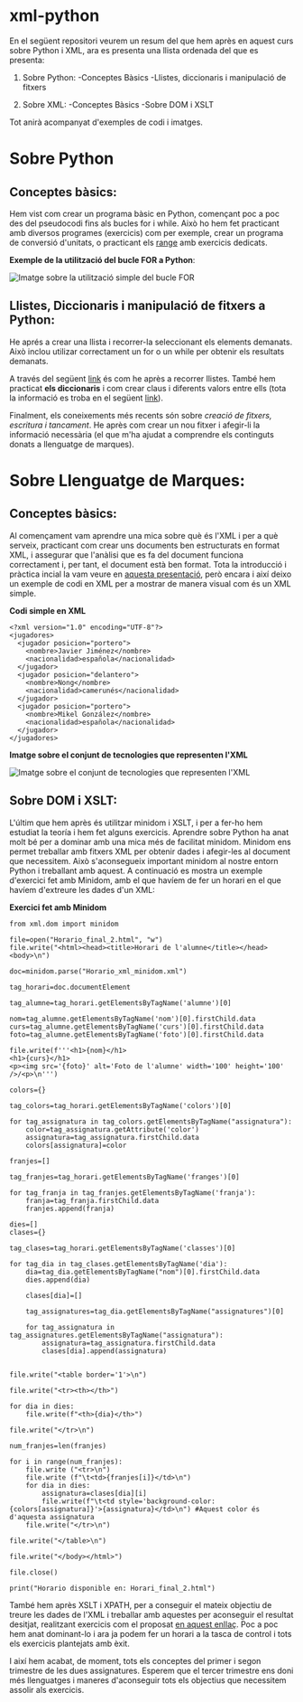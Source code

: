 # xml-python

En el següent repositori veurem un resum del que hem après en aquest curs sobre Python i XML, ara es presenta una llista ordenada del que es presenta:

1. Sobre Python:
  -Conceptes Bàsics
  -Llistes, diccionaris i manipulació de fitxers

2. Sobre XML:
   -Conceptes Bàsics
   -Sobre DOM i XSLT
   
Tot anirà acompanyat d'exemples de codi i imatges. 

# Sobre Python

## Conceptes bàsics: 

Hem vist com crear un programa bàsic en Python, començant poc a poc des del pseudocodi fins als bucles for i while. Això ho hem fet practicant amb diversos programes (exercicis) com per exemple, crear un programa de conversió d'unitats, o practicant els [range](https://www.w3schools.com/python/ref_func_range.asp) amb exercicis dedicats. 

**Exemple de la utilització del bucle FOR a Python**:

![Imatge sobre la utilització simple del bucle FOR](https://i.ytimg.com/vi/9LgyKiq_hU0/maxresdefault.jpg)



## Llistes, Diccionaris i manipulació de fitxers a Python:

He aprés a crear una llista i recorrer-la seleccionant els elements demanats. Això inclou utilizar correctament un for o un while per obtenir els resultats demanats. 

A través del següent [link](https://www.w3schools.com/python/python_for_loops.asp) és com he après a recorrer llistes. També hem practicat **els diccionaris** i com crear claus i diferents valors entre ells (tota la informació es troba en el següent [link](https://www.w3schools.com/python/python_dictionaries.asp)).

Finalment, els coneixements més recents són sobre *creació de fitxers, escritura i tancament*. He après com crear un nou fitxer i afegir-li la informació necessària (el que m'ha ajudat a comprendre els continguts donats a llenguatge de marques). 

# Sobre Llenguatge de Marques: 

## Conceptes bàsics: 

Al començament vam aprendre una mica sobre què és l'XML i per a què serveix, practicant com crear uns documents ben estructurats en format XML, i assegurar que l'anàlisi que es fa del document funciona correctament i, per tant, el document està ben format. Tota la introducció i pràctica incial la vam veure en [aquesta presentació](https://drive.google.com/file/d/1LbDhBWXuFD3vhonYY_HiukKoruCT0v1P/view), però encara i així deixo un exemple de codi en XML per a mostrar de manera visual com és un XML simple. 

**Codi simple en XML**

```
<?xml version="1.0" encoding="UTF-8"?>
<jugadores>
  <jugador posicion="portero">
    <nombre>Javier Jiménez</nombre>
    <nacionalidad>española</nacionalidad>
  </jugador>
  <jugador posicion="delantero">
    <nombre>Nong</nombre>
    <nacionalidad>camerunés</nacionalidad>
  </jugador>
  <jugador posicion="portero">
    <nombre>Mikel González</nombre>
    <nacionalidad>española</nacionalidad>
  </jugador>
</jugadores>
```
**Imatge sobre el conjunt de tecnologies que representen l'XML**


![Imatge sobre el conjunt de tecnologies que representen l'XML](https://th.bing.com/th/id/R.c5344959c039e1864923aee43524226b?rik=6mYYPwkLLtSItQ&riu=http%3a%2f%2ftcpschool.com%2flectures%2fimg_xml_xdm.png&ehk=ZEblftyWuhbVtfziHdNtKaq3dPRwfiHL7SwWlSYKN1o%3d&risl=&pid=ImgRaw&r=0)



## Sobre DOM i XSLT: 

L'últim que hem après és utilitzar minidom i XSLT, i per a fer-ho hem estudiat la teoría i hem fet alguns exercicis. Aprendre sobre Python ha anat molt bé per a dominar amb una mica més de facilitat minidom. Minidom ens permet treballar amb fitxers XML per obtenir dades i afegir-les al document que necessitem. Això s'aconsegueix important minidom al nostre entorn Python i treballant amb aquest. A continuació es mostra un exemple d'exercici fet amb Minidom, amb el que havíem de fer un horari en el que havíem d'extreure les dades d'un XML: 

**Exercici fet amb Minidom**

```
from xml.dom import minidom

file=open("Horario_final_2.html", "w")
file.write("<html><head><title>Horari de l'alumne</title></head><body>\n")

doc=minidom.parse("Horario_xml_minidom.xml")

tag_horari=doc.documentElement

tag_alumne=tag_horari.getElementsByTagName('alumne')[0]

nom=tag_alumne.getElementsByTagName('nom')[0].firstChild.data
curs=tag_alumne.getElementsByTagName('curs')[0].firstChild.data
foto=tag_alumne.getElementsByTagName('foto')[0].firstChild.data

file.write(f'''<h1>{nom}</h1>
<h1>{curs}</h1>
<p><img src='{foto}' alt='Foto de l'alumne' width='100' height='100' />/<p>\n''')

colors={}

tag_colors=tag_horari.getElementsByTagName('colors')[0]

for tag_assignatura in tag_colors.getElementsByTagName("assignatura"):
    color=tag_assignatura.getAttribute('color')
    assignatura=tag_assignatura.firstChild.data
    colors[assignatura]=color
    
franjes=[]

tag_franjes=tag_horari.getElementsByTagName('franges')[0]

for tag_franja in tag_franjes.getElementsByTagName('franja'):
    franja=tag_franja.firstChild.data
    franjes.append(franja)

dies=[]
clases={}

tag_clases=tag_horari.getElementsByTagName('classes')[0]

for tag_dia in tag_clases.getElementsByTagName('dia'):
    dia=tag_dia.getElementsByTagName("nom")[0].firstChild.data
    dies.append(dia)
    
    clases[dia]=[]
    
    tag_assignatures=tag_dia.getElementsByTagName("assignatures")[0]
    
    for tag_assignatura in tag_assignatures.getElementsByTagName("assignatura"):
        assignatura=tag_assignatura.firstChild.data
        clases[dia].append(assignatura)


file.write("<table border='1'>\n")

file.write("<tr><th></th>")

for dia in dies:
    file.write(f"<th>{dia}</th>")

file.write("</tr>\n")

num_franjes=len(franjes)

for i in range(num_franjes):
    file.write ("<tr>\n")
    file.write (f"\t<td>{franjes[i]}</td>\n")
    for dia in dies:
        assignatura=clases[dia][i]
        file.write(f"\t<td style='background-color: {colors[assignatura]}'>{assignatura}</td>\n") #Aquest color és d'aquesta assignatura 
    file.write("</tr>\n")

file.write("</table>\n")

file.write("</body></html>") 

file.close()

print("Horario disponible en: Horari_final_2.html")

```
També hem après XSLT i XPATH, per a conseguir el mateix objectiu de treure les dades de l'XML i treballar amb aquestes per aconseguir el resultat desitjat, realitzant exercicis com el proposat [en aquest enllaç](https://docs.google.com/document/d/1N-hikCVcUrXkQ3fn056_M45mSgQBVP54A3Ivz0swL5M/edit). Poc a poc hem anat dominant-lo i ara ja podem fer un horari a la tasca de control i tots els exercicis plantejats amb èxit. 

I així hem acabat, de moment, tots els conceptes del primer i segon trimestre de les dues assignatures. Esperem que el tercer trimestre ens doni més llenguatges i maneres d'aconseguir tots els objectius que necessitem assolir als exercicis. 


